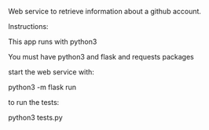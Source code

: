 
Web service to retrieve information about a github account.

Instructions:

This app runs with python3

You must have python3 and flask and requests packages

start the web service with:

python3 -m flask run

to run the tests:

python3 tests.py
